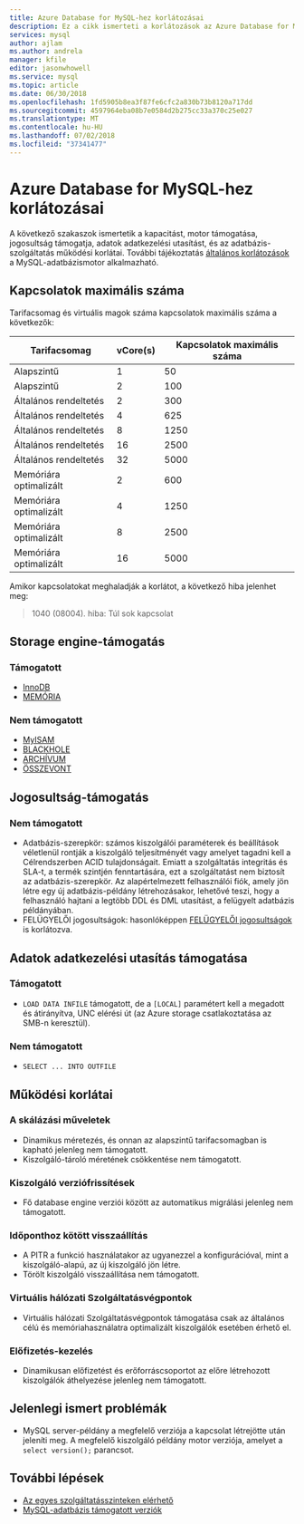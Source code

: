 ```yaml
---
title: Azure Database for MySQL-hez korlátozásai
description: Ez a cikk ismerteti a korlátozások az Azure Database for MySQL-hez, például kapcsolat és a tárolási motort lehetőségek számát.
services: mysql
author: ajlam
ms.author: andrela
manager: kfile
editor: jasonwhowell
ms.service: mysql
ms.topic: article
ms.date: 06/30/2018
ms.openlocfilehash: 1fd5905b8ea3f87fe6cfc2a830b73b8120a717dd
ms.sourcegitcommit: 4597964eba08b7e0584d2b275cc33a370c25e027
ms.translationtype: MT
ms.contentlocale: hu-HU
ms.lasthandoff: 07/02/2018
ms.locfileid: "37341477"
---
```

# <a name="limitations-in-azure-database-for-mysql"></a>Azure Database for MySQL-hez korlátozásai
A következő szakaszok ismertetik a kapacitást, motor támogatása, jogosultság támogatja, adatok adatkezelési utasítást, és az adatbázis-szolgáltatás működési korlátai. További tájékoztatás [általános korlátozások](https://dev.mysql.com/doc/mysql-reslimits-excerpt/5.6/en/limits.html) a MySQL-adatbázismotor alkalmazható.

## <a name="maximum-connections"></a>Kapcsolatok maximális száma
Tarifacsomag és virtuális magok száma kapcsolatok maximális száma a következők: 

|**Tarifacsomag**|**vCore(s)**| **Kapcsolatok maximális száma**|
|---|---|---|
|Alapszintű| 1| 50|
|Alapszintű| 2| 100|
|Általános rendeltetés| 2| 300|
|Általános rendeltetés| 4| 625|
|Általános rendeltetés| 8| 1250|
|Általános rendeltetés| 16| 2500|
|Általános rendeltetés| 32| 5000|
|Memóriára optimalizált| 2| 600|
|Memóriára optimalizált| 4| 1250|
|Memóriára optimalizált| 8| 2500|
|Memóriára optimalizált| 16| 5000|

Amikor kapcsolatokat meghaladják a korlátot, a következő hiba jelenhet meg:
> 1040 (08004). hiba: Túl sok kapcsolat

## <a name="storage-engine-support"></a>Storage engine-támogatás

### <a name="supported"></a>Támogatott
- [InnoDB](https://dev.mysql.com/doc/refman/5.7/en/innodb-introduction.html)
- [MEMÓRIA](https://dev.mysql.com/doc/refman/5.7/en/memory-storage-engine.html)

### <a name="unsupported"></a>Nem támogatott
- [MyISAM](https://dev.mysql.com/doc/refman/5.7/en/myisam-storage-engine.html)
- [BLACKHOLE](https://dev.mysql.com/doc/refman/5.7/en/blackhole-storage-engine.html)
- [ARCHÍVUM](https://dev.mysql.com/doc/refman/5.7/en/archive-storage-engine.html)
- [ÖSSZEVONT](https://dev.mysql.com/doc/refman/5.7/en/federated-storage-engine.html)

## <a name="privilege-support"></a>Jogosultság-támogatás

### <a name="unsupported"></a>Nem támogatott
- Adatbázis-szerepkör: számos kiszolgálói paraméterek és beállítások véletlenül rontják a kiszolgáló teljesítményét vagy amelyet tagadni kell a Célrendszerben ACID tulajdonságait. Emiatt a szolgáltatás integritás és SLA-t, a termék szintjén fenntartására, ezt a szolgáltatást nem biztosít az adatbázis-szerepkör. Az alapértelmezett felhasználói fiók, amely jön létre egy új adatbázis-példány létrehozásakor, lehetővé teszi, hogy a felhasználó hajtani a legtöbb DDL és DML utasítást, a felügyelt adatbázis példányában. 
- FELÜGYELŐI jogosultságok: hasonlóképpen [FELÜGYELŐI jogosultságok](https://dev.mysql.com/doc/refman/5.7/en/privileges-provided.html#priv_super) is korlátozva.

## <a name="data-manipulation-statement-support"></a>Adatok adatkezelési utasítás támogatása

### <a name="supported"></a>Támogatott
- `LOAD DATA INFILE` támogatott, de a `[LOCAL]` paramétert kell a megadott és átirányítva, UNC elérési út (az Azure storage csatlakoztatása az SMB-n keresztül).

### <a name="unsupported"></a>Nem támogatott
- `SELECT ... INTO OUTFILE`

## <a name="functional-limitations"></a>Működési korlátai

### <a name="scale-operations"></a>A skálázási műveletek
- Dinamikus méretezés, és onnan az alapszintű tarifacsomagban is kapható jelenleg nem támogatott.
- Kiszolgáló-tároló méretének csökkentése nem támogatott.

### <a name="server-version-upgrades"></a>Kiszolgáló verziófrissítések
- Fő database engine verziói között az automatikus migrálási jelenleg nem támogatott.

### <a name="point-in-time-restore"></a>Időponthoz kötött visszaállítás
- A PITR a funkció használatakor az ugyanezzel a konfigurációval, mint a kiszolgáló-alapú, az új kiszolgáló jön létre.
- Törölt kiszolgáló visszaállítása nem támogatott.

### <a name="vnet-service-endpoints"></a>Virtuális hálózati Szolgáltatásvégpontok
- Virtuális hálózati Szolgáltatásvégpontok támogatása csak az általános célú és memóriahasználatra optimalizált kiszolgálók esetében érhető el.

### <a name="subscription-management"></a>Előfizetés-kezelés
- Dinamikusan előfizetést és erőforráscsoportot az előre létrehozott kiszolgálók áthelyezése jelenleg nem támogatott.

## <a name="current-known-issues"></a>Jelenlegi ismert problémák
- MySQL server-példány a megfelelő verziója a kapcsolat létrejötte után jeleníti meg. A megfelelő kiszolgáló példány motor verziója, amelyet a `select version();` parancsot.

## <a name="next-steps"></a>További lépések
- [Az egyes szolgáltatásszinteken elérhető](concepts-pricing-tiers.md)
- [MySQL-adatbázis támogatott verziók](concepts-supported-versions.md)
